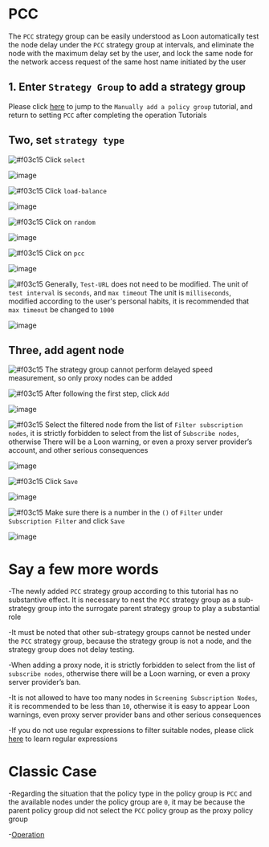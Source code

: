 # PCC

The `PCC` strategy group can be easily understood as Loon automatically test the node delay under the `PCC` strategy group at intervals, and eliminate the node with the maximum delay set by the user, and lock the same node for the network access request of the same host name initiated by the user

## 1. Enter `Strategy Group` to add a strategy group

Please click [here](https://github.com/chiupam/tutorial/blob/master/Loon/Plus/New_Proxy_Group.md) to jump to the `Manually add a policy group` tutorial, and return to setting `PCC` after completing the operation Tutorials

## Two, set `strategy type`

![#f03c15](https://placehold.it/15/f03c15/000000?text=+) Click `select`

![image](https://raw.githubusercontent.com/chiupam/tutorial-image/master/Loon/Plus/URL-Test_1.jpg)

![#f03c15](https://placehold.it/15/f03c15/000000?text=+) Click `load-balance`

![image](https://raw.githubusercontent.com/chiupam/tutorial-image/master/Loon/Plus/PCC_1.jpg)

![#f03c15](https://placehold.it/15/f03c15/000000?text=+) Click on `random`

![image](https://raw.githubusercontent.com/chiupam/tutorial-image/master/Loon/Plus/PCC_2.jpg)

![#f03c15](https://placehold.it/15/f03c15/000000?text=+) Click on `pcc`

![image](https://raw.githubusercontent.com/chiupam/tutorial-image/master/Loon/Plus/PCC_3.jpg)

![#f03c15](https://placehold.it/15/f03c15/000000?text=+) Generally, `Test-URL` does not need to be modified. The unit of `test interval` is `seconds`, and `max timeout` The unit is `milliseconds`, modified according to the user's personal habits, it is recommended that `max timeout` be changed to `1000`

![image](https://raw.githubusercontent.com/chiupam/tutorial-image/master/Loon/Plus/PCC_4.jpg)

## Three, add agent node

![#f03c15](https://placehold.it/15/f03c15/000000?text=+) The strategy group cannot perform delayed speed measurement, so only proxy nodes can be added

![#f03c15](https://placehold.it/15/f03c15/000000?text=+) After following the first step, click `Add`

![image](https://raw.githubusercontent.com/chiupam/tutorial-image/master/Loon/Plus/PCC_5.jpg)

![#f03c15](https://placehold.it/15/f03c15/000000?text=+) Select the filtered node from the list of `Filter subscription nodes`, it is strictly forbidden to select from the list of `Subscribe nodes`, otherwise There will be a Loon warning, or even a proxy server provider’s account, and other serious consequences

![image](https://raw.githubusercontent.com/chiupam/tutorial-image/master/Loon/Plus/PCC_6.jpg)

![#f03c15](https://placehold.it/15/f03c15/000000?text=+) Click `Save`

![image](https://raw.githubusercontent.com/chiupam/tutorial-image/master/Loon/Plus/PCC_7.jpg)

![#f03c15](https://placehold.it/15/f03c15/000000?text=+) Make sure there is a number in the `()` of `Filter` under `Subscription Filter` and click `Save`

![image](https://raw.githubusercontent.com/chiupam/tutorial-image/master/Loon/Plus/PCC_8.jpg)

# Say a few more words

-The newly added `PCC` strategy group according to this tutorial has no substantive effect. It is necessary to nest the `PCC` strategy group as a sub-strategy group into the surrogate parent strategy group to play a substantial role

-It must be noted that other sub-strategy groups cannot be nested under the `PCC` strategy group, because the strategy group is not a node, and the strategy group does not delay testing.

-When adding a proxy node, it is strictly forbidden to select from the list of `subscribe nodes`, otherwise there will be a Loon warning, or even a proxy server provider’s ban.

-It is not allowed to have too many nodes in `Screening Subscription Nodes`, it is recommended to be less than `10`, otherwise it is easy to appear Loon warnings, even proxy server provider bans and other serious consequences

-If you do not use regular expressions to filter suitable nodes, please click [here](https://github.com/chiupam/tutorial/blob/master/Loon/Plus/Regex.md) to learn regular expressions

# Classic Case

-Regarding the situation that the policy type in the policy group is `PCC` and the available nodes under the policy group are `0`, it may be because the parent policy group did not select the `PCC` policy group as the proxy policy group

  -[Operation](https://t.me/Loon0x00/350123)